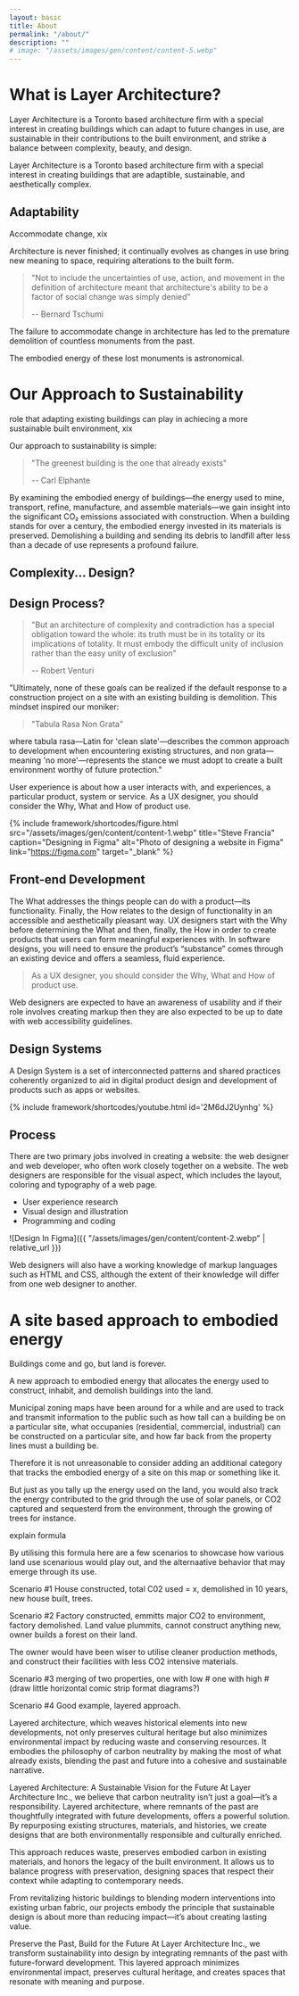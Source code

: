 ```yaml
---
layout: basic
title: About
permalink: "/about/"
description: ""
# image: "/assets/images/gen/content/content-5.webp"
---
```


# What is Layer Architecture?

Layer Architecture is a Toronto based architecture firm with a special interest in creating buildings which can adapt to future changes in use, are sustainable in their contributions to the built environment, and strike a balance between complexity, beauty, and design. 

Layer Architecture is a Toronto based architecture firm with a special interest in creating buildings that are adaptible, sustainable, and aesthetically complex.

## Adaptability

Accommodate change, xix

Architecture is never finished; it continually evolves as changes in use bring new meaning to space, requiring alterations to the built form.

> "Not to include the uncertainties of use, action, and movement in the definition of architecture meant that architecture's ability to be a factor of social change was simply denied"
> 
> -- Bernard Tschumi

The failure to accommodate change in architecture has led to the premature demolition of countless monuments from the past.

The embodied energy of these lost monuments is astronomical. 

# Our Approach to Sustainability

role that adapting existing buildings can play in achiecing a more sustainable built environment, xix

Our approach to sustainability is simple:

> "The greenest building is the one that already exists"
>
> -- Carl Elphante


By examining the embodied energy of buildings—the energy used to mine, transport, refine, manufacture, and assemble materials—we gain insight into the significant CO₂ emissions associated with construction. When a building stands for over a century, the embodied energy invested in its materials is preserved. Demolishing a building and sending its debris to landfill after less than a decade of use represents a profound failure.


## Complexity... Design? 
## Design Process?

> "But an architecture of complexity and contradiction has a special obligation toward the whole: its truth must be in its totality or its implications of totality. It must embody the difficult unity of inclusion rather than the easy unity of exclusion"
>
> -- Robert Venturi





"Ultimately, none of these goals can be realized if the default response to a construction project on a site with an existing building is demolition. This mindset inspired our moniker:

> "Tabula Rasa Non Grata"

where tabula rasa—Latin for 'clean slate'—describes the common approach to development when encountering existing structures, and non grata—meaning 'no more'—represents the stance we must adopt to create a built environment worthy of future protection."







User experience is about how a user interacts with, and experiences, a particular product, system or service. As a UX designer, you should consider the Why, What and How of product use.

{% include framework/shortcodes/figure.html src="/assets/images/gen/content/content-1.webp" title="Steve Francia" caption="Designing in Figma" alt="Photo of designing a website in Figma" link="https://figma.com" target="\_blank" %}

## Front-end Development

The What addresses the things people can do with a product—its functionality. Finally, the How relates to the design of functionality in an accessible and aesthetically pleasant way. UX designers start with the Why before determining the What and then, finally, the How in order to create products that users can form meaningful experiences with. In software designs, you will need to ensure the product’s “substance” comes through an existing device and offers a seamless, fluid experience.

> As a UX designer, you should consider the Why, What and How of product use.

Web designers are expected to have an awareness of usability and if their role involves creating markup then they are also expected to be up to date with web accessibility guidelines.

## Design Systems

A Design System is a set of interconnected patterns and shared practices coherently organized to aid in digital product design and development of products such as apps or websites.

{% include framework/shortcodes/youtube.html id='2M6dJ2Uynhg' %}

## Process

There are two primary jobs involved in creating a website: the web designer and web developer, who often work closely together on a website. The web designers are responsible for the visual aspect, which includes the layout, coloring and typography of a web page.

- User experience research
- Visual design and illustration
- Programming and coding

![Design In Figma]({{ "/assets/images/gen/content/content-2.webp" | relative_url }})

Web designers will also have a working knowledge of markup languages such as HTML and CSS, although the extent of their knowledge will differ from one web designer to another.

# A site based approach to embodied energy

Buildings come and go, but land is forever.

A new approach to embodied energy that allocates the energy used to construct, inhabit, and demolish buildings into the land. 

Municipal zoning maps have been around for a while and are used to track and transmit information to the public such as how tall can a building be on a particular site, what occupanies (residential, commercial, industrial) can be constructed on a particular site, and how far back from the property lines must a building be. 

Therefore it is not unreasonable to consider adding an additional category that tracks the embodied energy of a site on this map or something like it. 

But just as you tally up the energy used on the land, you would also track the energy contributed to the grid through the use of solar panels, or CO2 captured and sequesterd from the environment, through the growing of trees for instance. 

explain formula

By utilising this formula here are a few scenarios to showcase how various land use scenarious would play out, and the alternaative behavior that may emerge through its use. 

Scenario #1
House constructed, total C02 used = x, demolished in 10 years, new house built, trees. 

Scenario #2
Factory constructed, emmitts major CO2 to environment, factory demolished. Land value plummits, cannot construct anything new, owner builds a forest on their land. 

The owner would have been wiser to utilise cleaner production methods, and construct their facilities with less CO2 intensive materials. 

Scenario #3
merging of two properties, one with low # one with high #
(draw little horizontal comic strip format diagrams?)

Scenario #4 
Good example, layered approach. 



Layered architecture, which weaves historical elements into new developments, not only preserves cultural heritage but also minimizes environmental impact by reducing waste and conserving resources. It embodies the philosophy of carbon neutrality by making the most of what already exists, blending the past and future into a cohesive and sustainable narrative.

Layered Architecture: A Sustainable Vision for the Future
At Layer Architecture Inc., we believe that carbon neutrality isn’t just a goal—it’s a responsibility. Layered architecture, where remnants of the past are thoughtfully integrated with future developments, offers a powerful solution. By repurposing existing structures, materials, and histories, we create designs that are both environmentally responsible and culturally enriched.

This approach reduces waste, preserves embodied carbon in existing materials, and honors the legacy of the built environment. It allows us to balance progress with preservation, designing spaces that respect their context while adapting to contemporary needs.

From revitalizing historic buildings to blending modern interventions into existing urban fabric, our projects embody the principle that sustainable design is about more than reducing impact—it’s about creating lasting value.


Preserve the Past, Build for the Future
At Layer Architecture Inc., we transform sustainability into design by integrating remnants of the past with future-forward development. This layered approach minimizes environmental impact, preserves cultural heritage, and creates spaces that resonate with meaning and purpose.
